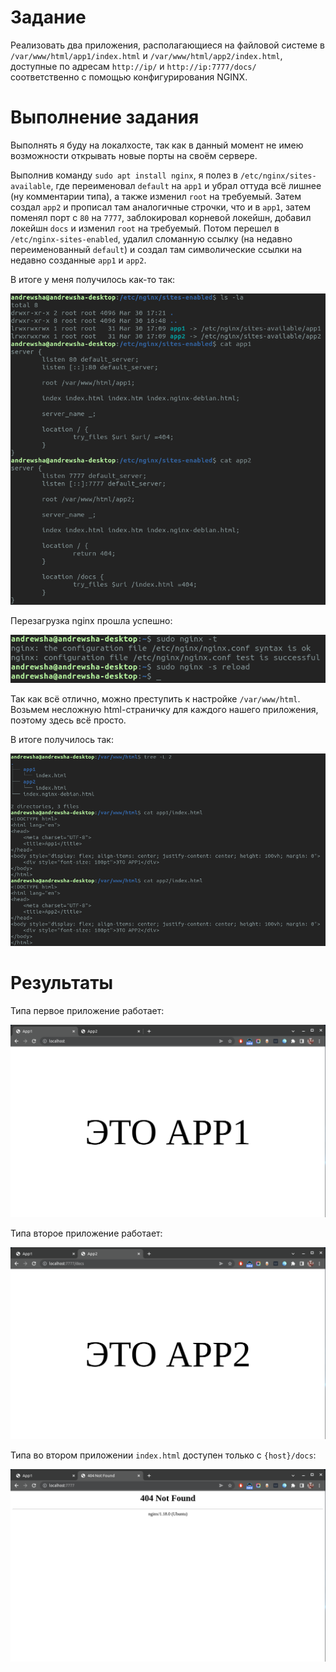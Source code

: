 # Задание

Реализовать два приложения, располагающиеся на файловой системе в `/var/www/html/app1/index.html` и `/var/www/html/app2/index.html`, доступные по адресам `http://ip/` и `http://ip:7777/docs/` соответственно с помощью конфигурирования NGINX.

# Выполнение задания

Выполнять я буду на локалхосте, так как в данный момент не имею возможности открывать новые порты на своём сервере.

Выполнив команду `sudo apt install nginx`, я полез в `/etc/nginx/sites-available`, где переименовал `default` на `app1` и убрал оттуда всё лишнее (ну комментарии типа), а также изменил `root` на требуемый. Затем создал `app2` и прописал там аналогичные строчки, что и в `app1`, затем поменял порт с `80` на `7777`, заблокировал корневой локейшн, добавил локейшн `docs` и изменил `root` на требуемый. Потом перешел в `/etc/nginx-sites-enabled`, удалил сломанную ссылку (на недавно переименованный `default`) и создал там символические ссылки на недавно созданные `app1` и `app2`.

В итоге у меня получилось как-то так:

![](screenshots/sites-enabled.png)

Перезагрузка nginx прошла успешно:

![](screenshots/nginx-reload.png)

Так как всё отлично, можно преступить к настройке `/var/www/html`. Возьмем несложную html-страничку для каждого нашего приложения, поэтому здесь всё просто.

В итоге получилось так:

![](screenshots/html.png)

# Результаты

Типа первое приложение работает:

![](screenshots/app1.png)

Типа второе приложение работает:

![](screenshots/app2-docs.png)

Типа во втором приложении `index.html` доступен только с `{host}/docs`:

![](screenshots/app2.png)